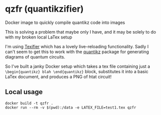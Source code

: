 # qzfr (quantikzifier)
Docker image to quickly compile quantikz code into images

This is solving a problem that maybe only I have, and it may be solely to do with my broken local LaTex setup

I'm using [Texifier](https://www.texifier.com/) which has a lovely live-reloading functionality.
Sadly I can't seem to get this to work with the [quantikz](https://mirrors.ibiblio.org/CTAN/graphics/pgf/contrib/quantikz/quantikz.pdf) package for generating diagrams of quantum circuits.

So I've built a janky Docker setup which takes a tex file containing just a `\begin{quantikz} blah \end{quantikz}` block, substitutes it into a basic LaTex document, and produces a PNG of htat circuit!

## Local usage
```shell
docker build -t qzfr .
docker run --rm -v $(pwd):/data -e LATEX_FILE=test1.tex qzfr
```
